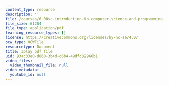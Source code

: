 ```yaml
---
content_type: resource
description: ''
file: /courses/6-00sc-introduction-to-computer-science-and-programming-spring-2011/93ac33e0d8603b4dc6b449dfc82966b1_Mx0uXIBD-yA.pdf
file_size: 61284
file_type: application/pdf
learning_resource_types: []
license: https://creativecommons.org/licenses/by-nc-sa/4.0/
ocw_type: OCWFile
resourcetype: Document
title: 3play pdf file
uid: 93ac33e0-d860-3b4d-c6b4-49dfc82966b1
video_files:
  video_thumbnail_file: null
video_metadata:
  youtube_id: null
---
```

